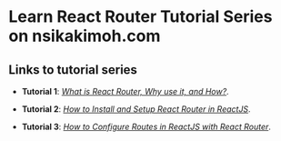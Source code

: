 # Learn React Router Tutorial Series on nsikakimoh.com

## Links to tutorial series

- __Tutorial 1__: *[What is React Router, Why use it, and How?](https://nsikakimoh.com/blog/what-is-react-router)*.

- **Tutorial 2**: *[How to Install and Setup React Router in ReactJS](https://nsikakimoh.com/blog/install-and-setup-react-router)*.

- **Tutorial 3**: *[How to Configure Routes in ReactJS with React Router](https://nsikakimoh.com/blog/configure-routes-with-react-router)*.
